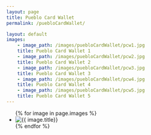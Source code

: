 ```yaml
---
layout: page
title: Pueblo Card Wallet
permalink: /puebloCardWallet/

layout: default
images:
	- image_path: /images/puebloCardWallet/pcw1.jpg
    title: Pueblo Card Wallet 1
	- image_path: /images/puebloCardWallet/pcw2.jpg
    title: Pueblo Card Wallet 2
	- image_path: /images/puebloCardWallet/pcw3.jpg
    title: Pueblo Card Wallet 3
	- image_path: /images/puebloCardWallet/pcw4.jpg
    title: Pueblo Card Wallet 4
	- image_path: /images/puebloCardWallet/pcw5.jpg
    title: Pueblo Card Wallet 5
---
```


<ul class="puebloCardWallet">
  {% for image in page.images %}
    <li><img src="{{ image.image_path }}" alt="{{ image.title}}"/></li>
  {% endfor %}
</ul>